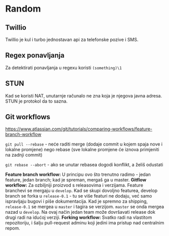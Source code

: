 # Random

## Twillio
Twillio je kul i turbo jednostavan api za telefonske pozive i SMS.

## Regex ponavljanja

Za detektirati ponavljanja u regexu koristi `(something)\1`

## STUN

Kad se koristi NAT, unutarnje računalo ne zna koja je njegova javna adresa. STUN je protokol da to sazna.

## Git workflows
https://www.atlassian.com/git/tutorials/comparing-workflows/feature-branch-workflow

`git pull --rebase` - neće raditi merge (dodaje commit u kojem spaja nove i lokalne promjene)
nego rebase (sve lokalne promjene će iznova primjeniti na zadnji commit)

`git rebase --abort` - ako se unutar rebasea dogodi konflikt, a želiš odustati

**Feature branch workflow:**
U principu ovo što trenutno radimo - jedan feature, jedan branch; kad je spreman, mergaš ga u master.
**Gitflow workflow:**
Za ozbiljniji proizvod s releasovima i verzijama. Feature branchevi se mergaju u `develop`.
Kad se skupi dovoljno featurea, develop branch se forka u `release-0.1` - tu se više featuri ne dodaju, već samo
ispravljaju bugovi i piše dokumentacija. Kad je spremno za shipping, `release-0.1` se mergea u `master` i tagira
se verzijom. `master` se onda mergea nazad u `develop`. Na ovaj način jedan team može dovršavati release dok drugi radi
na idućoj verziji.
**Forking workflow:**
Svatko radi na vlastitom repozitoriju, i šalju pull-request adminu koji jedini ima pristup nad centralnim repom.
